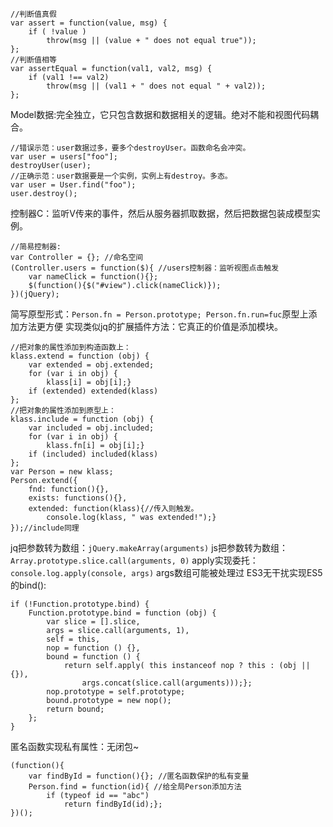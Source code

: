 ```
//判断值真假
var assert = function(value, msg) { 
	if ( !value )
		throw(msg || (value + " does not equal true"));
};
//判断值相等
var assertEqual = function(val1, val2, msg) {
	if (val1 !== val2)
		throw(msg || (val1 + " does not equal " + val2));
};
```
Model数据:完全独立，它只包含数据和数据相关的逻辑。绝对不能和视图代码耦合。
```
//错误示范：user数据过多，要多个destroyUser。函数命名会冲突。
var user = users["foo"];
destroyUser(user);
//正确示范：user数据要是一个实例，实例上有destroy。多态。
var user = User.find("foo");
user.destroy();
```
控制器C：监听V传来的事件，然后从服务器抓取数据，然后把数据包装成模型实例。
```
//简易控制器:
var Controller = {}; //命名空间
(Controller.users = function($){ //users控制器：监听视图点击触发
	var nameClick = function(){}; 
	$(function(){$("#view").click(nameClick)});
})(jQuery);
```
简写原型形式：`Person.fn = Person.prototype; Person.fn.run=fuc`原型上添加方法更方便
实现类似jq的扩展插件方法：它真正的价值是添加模块。
```
//把对象的属性添加到构造函数上：
klass.extend = function (obj) { 
	var extended = obj.extended;
	for (var i in obj) {
		klass[i] = obj[i];} 
	if (extended) extended(klass)
};
//把对象的属性添加到原型上：
klass.include = function (obj) {
	var included = obj.included;
	for (var i in obj) {
		klass.fn[i] = obj[i];} 
	if (included) included(klass)
};
var Person = new klass;
Person.extend({
	fnd: function(){},
	exists: functions(){},
	extended: function(klass){//传入则触发。
		console.log(klass, " was extended!");}
});//include同理
```
jq把参数转为数组：`jQuery.makeArray(arguments)`
js把参数转为数组：`Array.prototype.slice.call(arguments, 0)`
apply实现委托：`console.log.apply(console, args)` args数组可能被处理过
ES3无干扰实现ES5的bind():
```
if (!Function.prototype.bind) {
	Function.prototype.bind = function (obj) {
		var slice = [].slice,
		args = slice.call(arguments, 1),
		self = this,
		nop = function () {},
		bound = function () {
			return self.apply( this instanceof nop ? this : (obj || {}),
				args.concat(slice.call(arguments)));};
		nop.prototype = self.prototype;
		bound.prototype = new nop();
		return bound;
	};
}
```
匿名函数实现私有属性：无闭包~
```
(function(){
	var findById = function(){}; //匿名函数保护的私有变量
	Person.find = function(id){ //给全局Person添加方法
		if (typeof id == "abc")
			return findById(id);};
})();
```